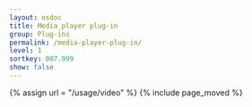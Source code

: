 ```yaml
---
layout: osdoc
title: Media_player plug-in
group: Plug-ins
permalink: /media-player-plug-in/
level: 1
sortkey: 007.999
show: false
---
```


{% assign url = "/usage/video" %}
{% include page_moved %}